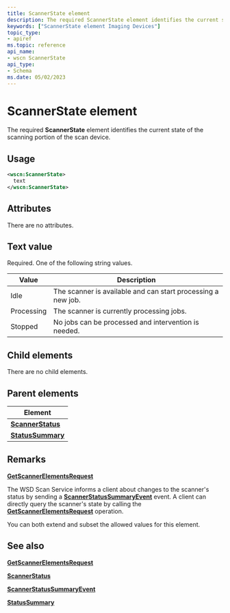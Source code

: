 ```yaml
---
title: ScannerState element
description: The required ScannerState element identifies the current state of the scanning portion of the scan device.
keywords: ["ScannerState element Imaging Devices"]
topic_type:
- apiref
ms.topic: reference
api_name:
- wscn ScannerState
api_type:
- Schema
ms.date: 05/02/2023
---
```


# ScannerState element

The required **ScannerState** element identifies the current state of the scanning portion of the scan device.

## Usage

```xml
<wscn:ScannerState>
  text
</wscn:ScannerState>
```

## Attributes

There are no attributes.

## Text value

Required. One of the following string values.

| Value | Description |
|--|--|
| Idle | The scanner is available and can start processing a new job. |
| Processing | The scanner is currently processing jobs. |
| Stopped | No jobs can be processed and intervention is needed. |

## Child elements

There are no child elements.

## Parent elements

| Element |
|--|
| [**ScannerStatus**](scannerstatus.md) |
| [**StatusSummary**](statussummary.md) |

## Remarks

[**GetScannerElementsRequest**](getscannerelementsrequest.md)

The WSD Scan Service informs a client about changes to the scanner's status by sending a [**ScannerStatusSummaryEvent**](scannerstatussummaryevent.md) event. A client can directly query the scanner's state by calling the [**GetScannerElementsRequest**](getscannerelementsrequest.md) operation.

You can both extend and subset the allowed values for this element.

## See also

[**GetScannerElementsRequest**](getscannerelementsrequest.md)

[**ScannerStatus**](scannerstatus.md)

[**ScannerStatusSummaryEvent**](scannerstatussummaryevent.md)

[**StatusSummary**](statussummary.md)
